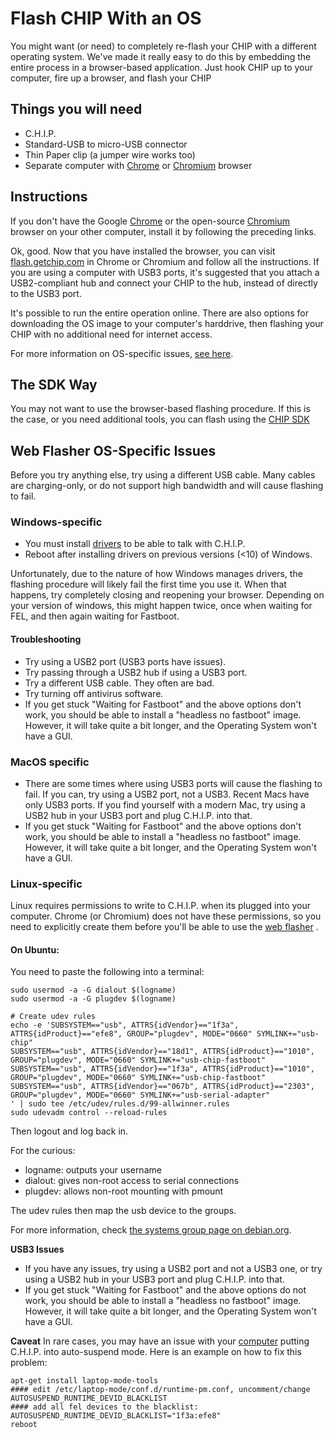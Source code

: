 # Flash CHIP With an OS

You might want (or need) to completely re-flash your CHIP with a different operating system. We've made it really easy to do this by embedding the entire process in a browser-based application. Just hook CHIP up to your computer, fire up a browser, and flash your CHIP


## Things you will need

 * C.H.I.P.
 * Standard-USB to micro-USB connector
 * Thin Paper clip (a jumper wire works too)
 * Separate computer with [Chrome](https://www.google.com/chrome/browser/desktop/index.html) or [Chromium](https://www.chromium.org/getting-involved/download-chromium) browser
 
## Instructions

If you don't have the Google [Chrome](https://www.google.com/chrome/browser/desktop/index.html) or the open-source [Chromium](https://www.chromium.org/getting-involved/download-chromium) browser on your other computer, install it by following the preceding links.

Ok, good. Now that you have installed the browser, you can visit [flash.getchip.com](http://flash.getchip.com) in Chrome or Chromium and follow all the instructions. If you are using a computer with USB3 ports, it's suggested that you attach a USB2-compliant hub and connect your CHIP to the hub, instead of directly to the USB3 port.

It's possible to run the entire operation online. There are also options for downloading the OS image to your computer's harddrive, then flashing your CHIP with no additional need for internet access. 

For more information on OS-specific issues, [see here](#web-flasher-os-specific-issues).

## The SDK Way

You may not want to use the browser-based flashing procedure. If this is the case, or you need additional tools, you can flash using the [CHIP SDK](#flash-chip-firmware)

## Web Flasher OS-Specific Issues

Before you try anything else, try using a different USB cable. Many cables are charging-only, or do not support high bandwidth and will cause flashing to fail.

### Windows-specific 
   * You must install [drivers](https://s3-us-west-2.amazonaws.com/getchip.com/extension/drivers/windows/InstallDriver2.exe) to be able to talk with C.H.I.P.
   * Reboot after installing drivers on previous versions (<10) of Windows.
   
Unfortunately, due to the nature of how Windows manages drivers, the flashing procedure will likely fail the first time you use it. When that happens, try completely closing and reopening your browser. Depending on your version of windows, this might happen twice, once when waiting for FEL, and then again waiting for Fastboot.

#### Troubleshooting
   * Try using a USB2 port (USB3 ports have issues).
   * Try passing through a USB2 hub if using a USB3 port.
   * Try a different USB cable. They often are bad.
   * Try turning off antivirus software.
   * If you get stuck "Waiting for Fastboot" and the above options don't work, you should be able to install a "headless no fastboot" image. However, it will take quite a bit longer, and the Operating System won't have a GUI.


### MacOS specific
   * There are some times where using USB3 ports will cause the flashing to fail. If you can, try using a USB2 port, not a USB3. Recent Macs have only USB3 ports. If you find yourself with a modern Mac, try using a USB2 hub in your USB3 port and plug C.H.I.P. into that.
   * If you get stuck "Waiting for Fastboot" and the above options don't work, you should be able to install a "headless no fastboot" image. However, it will take quite a bit longer, and the Operating System won't have a GUI.


### Linux-specific

Linux requires permissions to write to C.H.I.P. when its plugged into your computer. Chrome (or Chromium) does not have these permissions, so you need to explicitly create them before you'll be able to use the [web flasher](#flash-chip-with-an-os) .

#### On Ubuntu:

You need to paste the following into a terminal:

```shell
sudo usermod -a -G dialout $(logname)
sudo usermod -a -G plugdev $(logname)

# Create udev rules 
echo -e 'SUBSYSTEM=="usb", ATTRS{idVendor}=="1f3a", ATTRS{idProduct}=="efe8", GROUP="plugdev", MODE="0660" SYMLINK+="usb-chip"
SUBSYSTEM=="usb", ATTRS{idVendor}=="18d1", ATTRS{idProduct}=="1010", GROUP="plugdev", MODE="0660" SYMLINK+="usb-chip-fastboot"
SUBSYSTEM=="usb", ATTRS{idVendor}=="1f3a", ATTRS{idProduct}=="1010", GROUP="plugdev", MODE="0660" SYMLINK+="usb-chip-fastboot"
SUBSYSTEM=="usb", ATTRS{idVendor}=="067b", ATTRS{idProduct}=="2303", GROUP="plugdev", MODE="0660" SYMLINK+="usb-serial-adapter"
' | sudo tee /etc/udev/rules.d/99-allwinner.rules
sudo udevadm control --reload-rules
```

Then logout and log back in. 

For the curious:

   * logname: outputs your username 
   * dialout: gives non-root access to serial connections 
   * plugdev: allows non-root mounting with pmount 
   
The udev rules then map the usb device to the groups.

For more information, check [the systems group page on debian.org](https://wiki.debian.org/SystemGroups).

**USB3 Issues**
   * If you have any issues, try using a USB2 port and not a USB3 one, or try using a USB2 hub in your USB3 port and plug C.H.I.P. into that.
   * If you get stuck "Waiting for Fastboot" and the above options do not work, you should be able to install a "headless no fastboot" image. However, it will take quite a bit longer, and the Operating System won't have a GUI.



**Caveat**
In rare cases, you may have an issue with your [computer](http://askubuntu.com/questions/185274/how-can-i-disable-usb-autosuspend-for-a-specific-device) putting C.H.I.P. into auto-suspend mode. Here is an example on how to fix this problem:

```shell
apt-get install laptop-mode-tools
#### edit /etc/laptop-mode/conf.d/runtime-pm.conf, uncomment/change AUTOSUSPEND_RUNTIME_DEVID_BLACKLIST
#### add all fel devices to the blacklist:
AUTOSUSPEND_RUNTIME_DEVID_BLACKLIST="1f3a:efe8"
reboot
```
